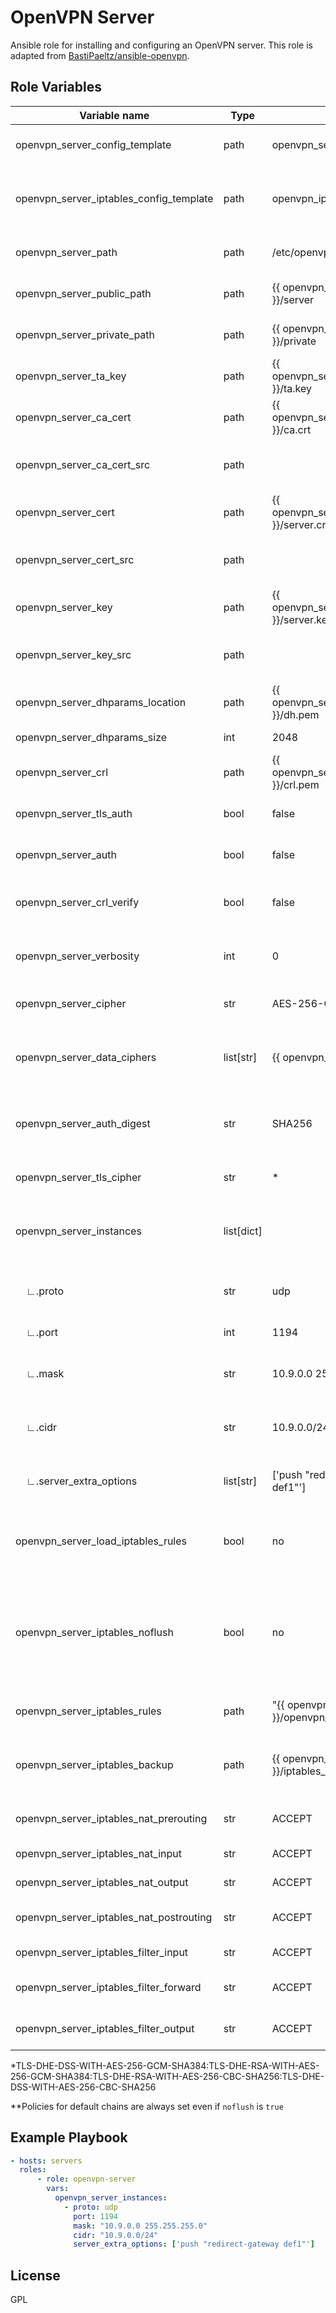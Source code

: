 OpenVPN Server
=========

Ansible role for installing and configuring an OpenVPN server.
This role is adapted from [BastiPaeltz/ansible-openvpn](https://github.com/BastiPaeltz/ansible-openvpn).


Role Variables
--------------

| Variable name                                  | Type       | Default                                               | Description                                                                    |
| ---------------------------------------------- | ---------- | ----------------------------------------------------- | ------------------------------------------------------------------------------ |
| openvpn_server_config_template                 | path       | openvpn_server.conf.j2                                | The config template file                                                       |
| openvpn_server_iptables_config_template        | path       | openvpn_iptables_rules.v4.j2                          | The iptables rules template file                                               |
| openvpn_server_path                            | path       | /etc/openvpn                                          | Path to the OpenVPN config dir                                                 |
| openvpn_server_public_path                     | path       | {{ openvpn_server_path }}/server                      | Path to the public config dir                                                  |
| openvpn_server_private_path                    | path       | {{ openvpn_server_path }}/private                     | Path to the private config dir                                                 |
| openvpn_server_ta_key                          | path       | {{ openvpn_server_private_path }}/ta.key              | Path for the TA key file                                                       |
| openvpn_server_ca_cert                         | path       | {{ openvpn_server_public_path }}/ca.crt               | Path for the CA cert file                                                      |
| openvpn_server_ca_cert_src                     | path       |                                                       | Source path to the CA cert file to copy                                        |
| openvpn_server_cert                            | path       | {{ openvpn_server_public_path }}/server.crt           | Path for the server cert file                                                  |
| openvpn_server_cert_src                        | path       |                                                       | Source path to the server cert file to copy                                    |
| openvpn_server_key                             | path       | {{ openvpn_server_public_path }}/server.key           | Path for the server key file                                                   |
| openvpn_server_key_src                         | path       |                                                       | Source path to the server key file to copy                                     |
| openvpn_server_dhparams_location               | path       | {{ openvpn_server_private_path }}/dh.pem              | Path for the DH key                                                            |
| openvpn_server_dhparams_size                   | int        | 2048                                                  | Size of the DH key                                                             |
| openvpn_server_crl                             | path       | {{ openvpn_server_private_path }}/crl.pem             | Path to the CRL file                                                           |
| openvpn_server_tls_auth                        | bool       | false                                                 | If TLS auth should be used or not                                              |
| openvpn_server_auth                            | bool       | false                                                 | If auth should be used or not                                                  |
| openvpn_server_crl_verify                      | bool       | false                                                 | If he CRL file should be checked or not                                        |
| openvpn_server_verbosity                       | int        | 0                                                     | The logging verbosity for the server                                           |
| openvpn_server_cipher                          | str        | AES-256-CBC                                           | The cipher option for the server                                               |
| openvpn_server_data_ciphers                    | list[str]  | {{ openvpn_server_cipher }}                           | The list of data ciphers that should be available                              |
| openvpn_server_auth_digest                     | str        | SHA256                                                | The digest algorithm to use when auth is active                                |
| openvpn_server_tls_cipher                      | str        | \*                                                    | The list of TLS ciphers to support                                             |
| openvpn_server_instances                       | list[dict] |                                                       | List of OpenVPN server instances to run                                        |
| &nbsp;&nbsp;&nbsp;&nbsp;∟.proto                | str        | udp                                                   | The protocol to use (udp/tcp)                                                  |
| &nbsp;&nbsp;&nbsp;&nbsp;∟.port                 | int        | 1194                                                  | The port to bind to                                                            |
| &nbsp;&nbsp;&nbsp;&nbsp;∟.mask                 | str        | 10.9.0.0 255.255.255.0                                | The network mask for the tunnel                                                |
| &nbsp;&nbsp;&nbsp;&nbsp;∟.cidr                 | str        | 10.9.0.0/24                                | The network mask for the tunnel                                                |
| &nbsp;&nbsp;&nbsp;&nbsp;∟.server_extra_options | list[str]  | ['push "redirect-gateway def1"']                      | Extra options for the instance                                                 |
| openvpn_server_load_iptables_rules             | bool       | no                                                    | If the role should configure iptables or not                                   |
| openvpn_server_iptables_noflush                | bool       | no                                                    | If the iptables rules should be appended to or overwrite the current rules\*\* |
| openvpn_server_iptables_rules                  | path       | "{{ openvpn_server_path }}/openvpn_iptables_rules.v4" | Path for the iptables rules file                                               |
| openvpn_server_iptables_backup                 | path       | {{ openvpn_server_path }}/iptables_rules_backup.v4    | The path to backup the current iptables rules to                               |
| openvpn_server_iptables_nat_prerouting         | str        | ACCEPT                                                | NAT prerouting policy                                                          |
| openvpn_server_iptables_nat_input              | str        | ACCEPT                                                | NAT input policy                                                               |
| openvpn_server_iptables_nat_output             | str        | ACCEPT                                                | NAT output policy                                                              |
| openvpn_server_iptables_nat_postrouting        | str        | ACCEPT                                                | NAT postrouting policy                                                         |
| openvpn_server_iptables_filter_input           | str        | ACCEPT                                                | FILTER input policy                                                            |
| openvpn_server_iptables_filter_forward         | str        | ACCEPT                                                | FILTER forward policy                                                          |
| openvpn_server_iptables_filter_output          | str        | ACCEPT                                                | FILTER output policy                                                           |

\*TLS-DHE-DSS-WITH-AES-256-GCM-SHA384:TLS-DHE-RSA-WITH-AES-256-GCM-SHA384:TLS-DHE-RSA-WITH-AES-256-CBC-SHA256:TLS-DHE-DSS-WITH-AES-256-CBC-SHA256

\*\*Policies for default chains are always set even if `noflush` is `true`

Example Playbook
----------------

```yaml
- hosts: servers
  roles:
      - role: openvpn-server
        vars:
          openvpn_server_instances:
            - proto: udp
              port: 1194
              mask: "10.9.0.0 255.255.255.0"
              cidr: "10.9.0.0/24"
              server_extra_options: ['push "redirect-gateway def1"']

```

License
-------

GPL

